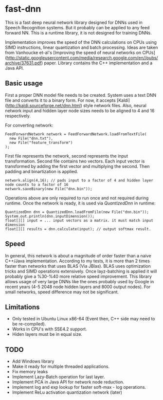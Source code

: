 # fast-dnn
This is a fast deep neural network library designed for DNNs used in Speech Recognition systems. But it probably can be applied to any feed forward NN. This is a runtime library, it is not designed for training DNNs.

Implementation improves the speed of the DNN calculations on CPUs using SIMD instructions, linear quantization and batch processing. Ideas are taken from Vanhoucke et-al's [Improving the speed of neural networks on CPUs] (http://static.googleusercontent.com/media/research.google.com/en//pubs/archive/37631.pdf) paper. Library contains the C++ implementation and a Java API. 

## Basic usage
First a proper DNN model file needs to be created. System uses a text DNN file and converts it to a binary form. For now, it accepts [Kaldi] (http://kaldi.sourceforge.net/dnn.html) style network files. Also, neural network input and hidden layer node sizes needs to be aligned to 4 and 16 respectively.

For converting network:

	FeedForwardNetwork network = FeedForwardNetwork.loadFromTextFile(
	  new File("dnn.txt"),
	  new File("feature_transform")
	);

First file represents the network, second represents the input transformation. Second file contains two vectors. Each input vector is transformed by adding the first vector and multiplying the second. Then padding and binartization is applied.

	network.align(4,16); // pads input to a factor of 4 and hidden layer node counts to a factor of 16
	network.saveBinary(new File("dnn.bin"));

Operations above are only required to run once and not required during runtime. Once the network is ready, it is used via *QuantizedDnn* in runtime:

	QuantizedDnn dnn = QuantizedDnn.loadFromFile(new File("dnn.bin"));
	System.out.println(dnn.inputDimension());
	float[][] input = ... input vectors as a matrix. it must match input dimension
	float[][] results = dnn.calculate(input); // output softmax result. 

## Speed
In general, this network is about a magnitude of order faster than a naive C++/Java implementation. According to my tests, it is more than 2 times faster than networks that uses BLAS (Via JBlas). BLAS uses optimization tricks and SIMD operations extensively. Once layz-batching is applied it will probably give a %30-%40 more relative speed improvement. This library allows usage of very large DNNs like the ones probably used by Google in recent years (4-5 2048 node hidden layers and 8000 output nodes). For small networks, speed difference may not be significant.

## Limitations
* Only tested in Ubuntu Linux x86-64 (Event then, C++ side may need to be re-compiled). 
* Works in CPU's with SSE4.2 support.
* Hiden layers must be in equal size.

## TODO
* Add Windows library
* Make it ready for multiple threaded applications.
* Fix memory leaks
* Implement Lazy-Batch operation for last layer.
* Implement PCA in Java API for network node reduction.
* Implement log and exp lookup for faster soft-max - log operations.
* Implement ReLu activation quantization network (later)
